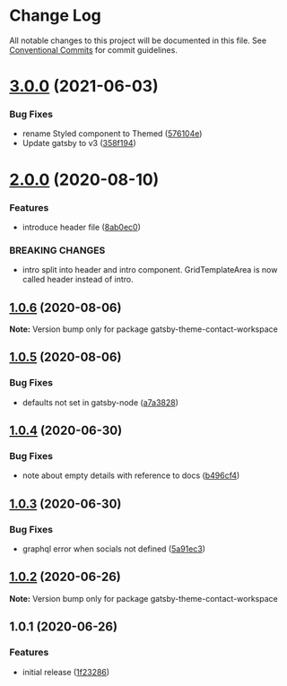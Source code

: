# Change Log

All notable changes to this project will be documented in this file.
See [Conventional Commits](https://conventionalcommits.org) for commit guidelines.

# [3.0.0](https://github.com/Pyrax/gatsby-theme-contact/compare/v2.0.0...v3.0.0) (2021-06-03)


### Bug Fixes

* rename Styled component to Themed ([576104e](https://github.com/Pyrax/gatsby-theme-contact/commit/576104ebce87242365d8409e27ee9747a35be501))
* Update gatsby to v3 ([358f194](https://github.com/Pyrax/gatsby-theme-contact/commit/358f194c7b3c32e263a24915686cd07f476aa002))





# [2.0.0](https://github.com/Pyrax/gatsby-theme-contact/compare/v1.0.6...v2.0.0) (2020-08-10)


### Features

* introduce header file ([8ab0ec0](https://github.com/Pyrax/gatsby-theme-contact/commit/8ab0ec074e00234ecc4814a2f499ccdbb808c880))


### BREAKING CHANGES

* intro split into header and intro component.
GridTemplateArea is now called header instead of intro.





## [1.0.6](https://github.com/Pyrax/gatsby-theme-contact/compare/v1.0.5...v1.0.6) (2020-08-06)

**Note:** Version bump only for package gatsby-theme-contact-workspace





## [1.0.5](https://github.com/Pyrax/gatsby-theme-contact/compare/v1.0.4...v1.0.5) (2020-08-06)


### Bug Fixes

* defaults not set in gatsby-node ([a7a3828](https://github.com/Pyrax/gatsby-theme-contact/commit/a7a38283a0b3cd3b3f7f11943b03426cc30e21b6))





## [1.0.4](https://github.com/Pyrax/gatsby-theme-contact/compare/v1.0.3...v1.0.4) (2020-06-30)


### Bug Fixes

* note about empty details with reference to docs ([b496cf4](https://github.com/Pyrax/gatsby-theme-contact/commit/b496cf407b35d9e7f85175bb57362ab5115cf45f))





## [1.0.3](https://github.com/Pyrax/gatsby-theme-contact/compare/v1.0.2...v1.0.3) (2020-06-30)


### Bug Fixes

* graphql error when socials not defined ([5a91ec3](https://github.com/Pyrax/gatsby-theme-contact/commit/5a91ec39a21b441220c3392a123c854473351800))





## [1.0.2](https://github.com/Pyrax/gatsby-theme-contact/compare/v1.0.1...v1.0.2) (2020-06-26)

**Note:** Version bump only for package gatsby-theme-contact-workspace





## 1.0.1 (2020-06-26)


### Features

* initial release ([1f23286](https://github.com/Pyrax/gatsby-theme-contact/commit/1f232865f88f8842b62f9113031f639eee70bbfb))
